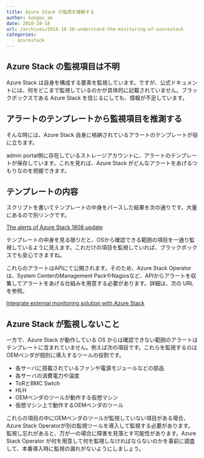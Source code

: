 ```yaml
---
title: Azure Stack の監視を理解する
author: kongou_ae
date: 2018-10-18
url: /archives/2018-10-18-understand-the-minitoring-of-azurestack
categories:
  - azurestack
---
```


## Azure Stack の監視項目は不明

Azure Stack は自身を構成する要素を監視しています。ですが、公式ドキュメントには、何をどこまで監視しているのかが具体的に記載されていません。ブラックボックスである Azure Stack を信じるにしても、情報が不足しています。


## アラートのテンプレートから監視項目を推測する

そんな時には、Azure Stack 自身に格納されているアラートのテンプレートが役に立ちます。

admin portal側に存在しているストレージアカウントに、アラートのテンプレートが保存しています。これを見れば、Azure Stack がどんなアラートをあげるつもりなのを把握できます。

## テンプレートの内容

スクリプトを書いてテンプレートの中身をパースした結果を次の通りです。大量にあるので別リンクです。

[The alerts of Azure Stack 1808 update](https://gist.github.com/kongou-ae/5a16e31965ce71761ca2dda0a7565b25)

テンプレートの中身を見る限りだと、OSから確認できる範囲の項目を一通り監視しているように見えます。これだけの項目を監視していれば、ブラックボックスでも安心できますね。

これらのアラートはAPIにて公開されます。そのため、Azure Stack Operator は、System CenterのManagement PackやNagiosなど、APIからアラートを収集してアラートをあげる仕組みを用意する必要があります。詳細は、次の URL を参照。

[Integrate external monitoring solution with Azure Stack](https://docs.microsoft.com/en-us/azure/azure-stack/azure-stack-integrate-monitor)

## Azure Stack が監視しないこと

一方で、Azure Stack が動作している OS からは確認できない範囲のアラートはテンプレートに含まれていません。例えば次の項目です。これらを監視するのはOEMベンダが個別に導入するツールの役割です。

- 各サーバに搭載されているファンや電源モジュールなどの部品
- 各サーバの消費電力や温度
- ToRとBMC Swtch
- HLH
- OEMベンダのツールが動作する仮想マシン
- 仮想マシン上で動作するOEMベンダのツール

これらの項目の中にOEMベンダのツールが監視していない項目がある場合、Azure Stack Operatorが別の監視ツールを導入して監視する必要があります。監視し忘れがあると、万が一の場合に障害を見落とす可能性があります。Azure Stack Operator が何を用意して何を監視しなければならないのかを事前に調査して、本番導入時に監視の漏れがないようにしましょう。